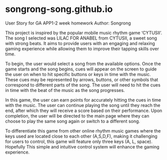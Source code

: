 # songrong-song.github.io
User Story for GA APP1-2 week homework
Author: Songrong

This project is inspired by the popular mobile music rhythm game ‘CYTUSII’. The song I selected was LILAC FOR ANABEL from CYTUSII, a sweet song with strong beats. It aims to provide users with an engaging and relaxing gaming experience while allowing them to improve their tapping skills over time.

To begin, the user would select a song from the available options. Once the game starts and the song begins, cues will appear on the screen to guide the user on when to hit specific buttons or keys in time with the music. These cues may be represented by arrows, buttons, or other symbols that correspond to different parts of the song. The user will need to hit the cues in time with the beat of the music as the song progresses.

In this game, the user can earn points for accurately hitting the cues in time with the music. The user can continue playing the song until they reach the end, after which they will receive a score based on their performance. Upon completion, the user will be directed to the main page where they can choose to play the same song again or switch to a different song.

To differentiate this game from other online rhythm music games where the keys used are located close to each other (A,S,D,F), making it challenging for users to control, this game will feature only three keys (A, L, space). Hopefully This simple and intuitive control system will enhance the gaming experience.
